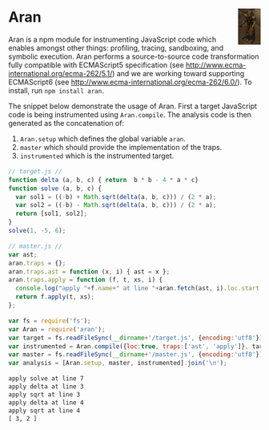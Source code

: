 # Aran <img src="aran.png" align="right" alt="aran-logo" title="Aran Linvail"/>

Aran is a npm module for instrumenting JavaScript code which enables amongst other things: profiling, tracing, sandboxing, and symbolic execution. Aran performs a source-to-source code transformation fully compatible with ECMAScript5 specification (see http://www.ecma-international.org/ecma-262/5.1/) and we are working toward supporting ECMAScript6 (see http://www.ecma-international.org/ecma-262/6.0/). To install, run `npm install aran`.


The snippet below demonstrate the usage of Aran.
First a target JavaScript code is being instrumented using `Aran.compile`.
The analysis code is then generated as the concatenation of:
  1. `Aran.setup` which defines the global variable `aran`.
  2. `master` which should provide the implementation of the traps.
  3. `instrumented` which is the instrumented target.

```javascript
// target.js //
function delta (a, b, c) { return  b * b - 4 * a * c}
function solve (a, b, c) {
  var sol1 = ((-b) + Math.sqrt(delta(a, b, c))) / (2 * a);
  var sol2 = ((-b) - Math.sqrt(delta(a, b, c))) / (2 * a);
  return [sol1, sol2];
}
solve(1, -5, 6);
```

```javascript
// master.js //
var ast;
aran.traps = {};
aran.traps.ast = function (x, i) { ast = x };
aran.traps.apply = function (f, t, xs, i) {
  console.log("apply "+f.name+" at line "+aran.fetch(ast, i).loc.start.line);',
  return f.apply(t, xs);
};
```

```javascript
var fs = require('fs');
var Aran = require('aran');
var target = fs.readFileSync(__dirname+'/target.js', {encoding:'utf8'});
var instrumented = Aran.compile({loc:true, traps:['ast', 'apply']}, target);
var master = fs.readFileSync(__dirname+'/master.js', {encoding:'utf8'});
var analysis = [Aran.setup, master, instrumented].join('\n');
```

```
apply solve at line 7
apply delta at line 3
apply sqrt at line 3
apply delta at line 4
apply sqrt at line 4
[ 3, 2 ]
```
